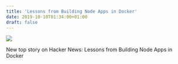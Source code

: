 ```yaml
---
title: 'Lessons from Building Node Apps in Docker'
date: 2019-10-10T01:34:00+01:00
draft: false
---
```


![](https://ifttt.com/images/no_image_card.png)  

New top story on Hacker News: Lessons from Building Node Apps in Docker
